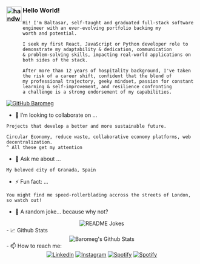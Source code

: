 ### <img alt="handwavegif" src="https://user-images.githubusercontent.com/39513876/112366216-8cfe7400-8cfe-11eb-8116-7d3dbae20e97.gif" width='40' align="left"/> Hello World!

```
Hi! I'm Baltasar, self-taught and graduated full-stack software engineer with an ever-evolving portfolio backing my 
worth and potential.

I seek my first React, JavaScript or Python developer role to demonstrate my adaptability & dedication, communication 
& problem-solving skills, impacting real-world applications on both sides of the stack.

After more than 12 years of hospitality background, I've taken the risk of a career shift, confident that the blend of
my professional trajectory, geeky mindset, passion for constant learning & self-improvement, and resilience confronting 
a challenge is a strong endorsement of my capabilities.
```

[![GitHub Baromeg](https://img.shields.io/github/followers/Baromeg?label=follow%20me&style=social)](https://github.com/Baromeg)

- 👯 I’m looking to collaborate on ...
```
Projects that develop a better and more sustainable future.

Circular Economy, reduce waste, collaborative economy platforms, web decentralization. 
^ All these get my attention
```
- 💬 Ask me about ...
```
My beloved city of Granada, Spain
```
- ⚡ Fun fact: ...
```
You might find me speed-rollerblading accross the streets of London, so watch out!
```
- 🤪 A random joke... because why not?
<div align="center">
<img align="center" src="https://readme-jokes.vercel.app/api" alt="README Jokes"></a>
</div>
- 📈 Github Stats
<div align="center">
<img align="center" src="https://github-readme-stats.vercel.app/api?username=Baromeg&include_all_commits=true&count_private=true&show_icons=true&line_height=20&title_color=FC8621&icon_color=FC8621&text_color=2e2e2e&bg_color=FAFAFA,363537" alt="Baromeg's Github Stats">
</div>
- 📫 How to reach me:
<div align="center">
<a href="https://www.linkedin.com/in/baltasar-romero" target="_blank"><img src="https://img.shields.io/badge/LinkedIn-%230077B5.svg?&style=flat-square&logo=linkedin&logoColor=white" alt="LinkedIn"></a>
<a href="https://www.instagram.com/baromeg" target="_blank"><img src="https://img.shields.io/badge/Instagram-%23E4405F.svg?&style=flat-square&logo=instagram&logoColor=white" alt="Instagram"></a>
<a href="https://open.spotify.com/user/baromeg?si=tGnvMcPEQAuDVbGdD-kKMg" target="_blank"><img src="https://img.shields.io/badge/Spotify-%231ED760.svg?&style=flat-square&logo=spotify&logoColor=white" alt="Spotify"></a>
<a href="https://baltasar.tech" target="_blank"><img src="https://img.shields.io/badge/Portfolio-%23FC8621.svg?&style=flat-square&logo=google%20chrome&logoColor=white" alt="Spotify"></a>
</div>
